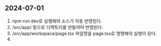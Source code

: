 ## 2024-07-01

1. npm run dev로 실행해야 소스가 자동 반영된다.
2. /src/app/ 밑으로 디렉토리를 만들어야 반영된다.
3. /src/app/workspace/page.tsx 파일명을 page.tsx로 명명해야 실행이 된다.
4.
